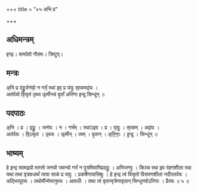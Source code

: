 +++
title = "०५ अभि प्र"

+++
## अधिमन्त्रम्
इन्द्रः। वामदेवो गौतमः। त्रिष्टुप्।

## मन्त्रः
अ॒भि प्र द॑द्रु॒र्जन॑यो॒ न गर्भं॒ रथा॑ इव॒ प्र य॑युः सा॒कमद्र॑यः ।  
अत॑र्पयो वि॒सृत॑ उ॒ब्ज ऊ॒र्मीन्त्वं वृ॒ताँ अ॑रिणा इन्द्र॒ सिन्धू॑न् ॥

## पदपाठः
अ॒भि । प्र । द॒द्रुः॒ । जन॑यः । न । गर्भ॑म् । रथाः॑ऽइव । प्र । य॒युः॒ । सा॒कम् । अद्र॑यः ।  
अत॑र्पयः । वि॒ऽसृतः॑ । उ॒ब्जः । ऊ॒र्मीन् । त्वम् । वृ॒तान् । अ॒रि॒णाः॒ । इ॒न्द्र॒ । सिन्धू॑न् ॥

## भाष्यम्
हे इन्द्र त्वामद्रयो मरुतो जनयो जवन्यो गर्भं न पुत्रमिवाभिप्रदद्रुः । अभिजग्मुः । किञ्च रथा इव रंहणशीला रथा यथा तथा वृत्रवधार्थं त्वया साकं प्र ययुः । प्रकर्षेणायासिषुः । हे इन्द्र त्वं विसृतो विसरणशीला नदीरतर्पयः । अद्भिरपूरयः । तथोर्मीन्मेघानुब्जः । आवधीः । तथा त्वं वृतान्वृत्रेणावृतान् सिन्धूनपोऽरिणाः । प्रैरयः ॥ ५ ॥